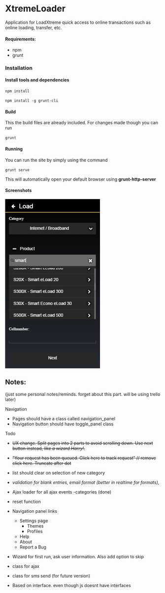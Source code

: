 # XtremeLoader

Application for LoadXtreme quick access to online transactions such as online loading, transfer, etc.

#### Requirements:

- npm
- grunt

### Installation

#### Install tools and dependencies

`
npm install
`

`
npm install -g grunt-cli
`
#### Build
This the build files are already included. For changes made though you can run

`grunt`

#### Running
You can run the site by simply using the command

`
grunt serve
`

This will automatically open your default browser using **grunt-http-server**
#### Screenshots
![alt text](screenshots/load.png "Load Page")


## Notes:
(just some personal notes/reminds.  forget about this part. will be using trello later)


Navigation

- Pages should have a class called navigation_panel
- Navigation button should have toggle_panel class


Todo
- ~~UX change. Split pages into 2 parts to avoid scrolling down. Use next button instead, *like a wizard Harry!*.~~
- ~~"Your request has been queued. Click here to track request" // remove click here. Truncate after dot~~
- list should clear on selection of new category
- *validation for blank entries, email format (better in realtime for formats),*
- Ajax loader for all ajax events
  -categories (done)
- reset function  
- Navigation panel links
  - Settings page
    - Themes
    - Profiles
  - Help
  - About  
  - Report a Bug

- Wizard for first run, ask user information. Also add option to skip
- class for ajax
- class for sms send (for future version)
- Based on interface. even though js doesnt have interfaces
